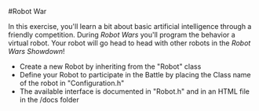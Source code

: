 #Robot War

In this exercise, you'll learn a bit about basic artificial intelligence through a friendly competition. During *Robot Wars* you'll program the behavior a virtual robot. Your robot will go head to head with other robots in the *Robot Wars Showdown*!

- Create a new Robot by inheriting from the "Robot" class
- Define your Robot to participate in the Battle by placing the Class name of the robot in "Configuration.h"
- The available interface is documented in "Robot.h" and in an HTML file in the /docs folder
